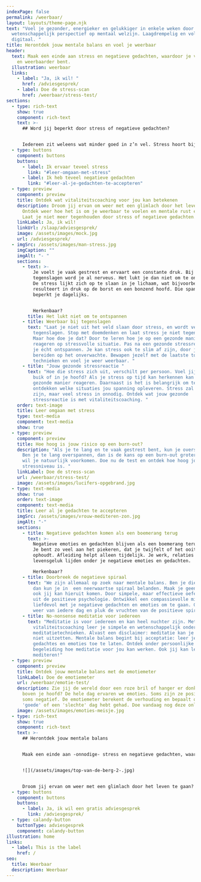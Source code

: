 ```yaml
---
indexPage: false
permalink: /weerbaar/
layout: layouts/theme-page.njk
text: "Voel je gezonder, energieker en gelukkiger in enkele weken door een uniek
  wetenschappelijk perspectief op mentaal welzijn. Laagdrempelig en volledig
  digitaal. "
title: Herontdek jouw mentale balans en voel je weerbaar
header:
  text: Maak een einde aan stress en negatieve gedachten, waardoor je veerkrachtig
    en weerbaarder bent.
  illustration: weerbaar
  links:
    - label: "Ja, ik wil! "
      href: /adviesgesprek/
    - label: Doe de stress-scan
      href: /weerbaar/stress-test/
sections:
  - type: rich-text
    show: true
    component: rich-text
    text: >-
      ## Word jij beperkt door stress of negatieve gedachten?


      Iedereen zit weleens wat minder goed in z’n vel. Stress hoort bij het leven, maar het mag je niet belemmeren in je dagelijkse bezigheden. Naast gepieker en stress kunnen negatieve emoties en gedachten je ook in de weg staan. Waar loop jij tegen aan: stress of negatieve gedachten?
  - type: buttons
    component: buttons
    buttons:
      - label: Ik ervaar teveel stress
        link: "#leer-omgaan-met-stress"
      - label: Ik heb teveel negatieve gedachten
        link: "#leer-al-je-gedachten-te-accepteren"
  - type: preview
    component: preview
    title: Ontdek wat vitaliteitscoaching voor jou kan betekenen
    description: Droom jij ervan om weer met een glimlach door het leven te gaan?
      Ontdek weer hoe het is om je weerbaar te voelen en mentale rust ervaren.
      Laat je niet meer tegenhouden door stress of negatieve gedachten.
    linkLabel: Ja, ik wil!
    linkUrl: /slaap/adviesgesprek/
    image: /assets/images/mock.jpg
    url: /adviesgesprek/
  - imgSrc: /assets/images/man-stress.jpg
    imgCaption: ""
    imgAlt: "- "
    sections:
      - text: >-
          Je voelt je vaak gestrest en ervaart een constante druk. Bij kleine
          tegenslagen word je al nerveus. Het lukt je dan niet om te ontspannen.
          De stress lijkt zich op te slaan in je lichaam, wat bijvoorbeeld
          resulteert in druk op de borst en een bonzend hoofd. Die spanning
          beperkt je dagelijks. 


          Herkenbaar?
        title: Het lukt niet om te ontspannen
      - title: Weerbaar bij tegenslagen
        text: "Laat je niet uit het veld slaan door stress, en wordt veerkrachtiger bij
          tegenslagen. Stop met doemdenken en laat stress je niet tegenhouden.
          Maar hoe doe je dat? Door te leren hoe je op een gezonde manier kan
          reageren op stressvolle situatie. Pas na een gezonde stressreactie kun
          je écht ontspannen. Je kan stress ook te slim af zijn, door je voor te
          bereiden op het onverwachte. Bewapen jezelf met de laatste tools en
          technieken en voel je weer weerbaar. "
      - title: "Jouw gezonde stressreactie "
        text: "Hoe die stress zich uit, verschilt per persoon. Voel jij de stress in je
          buik of in je hoofd? Als je stress op tijd kan herkennen kan je op een
          gezonde manier reageren. Daarnaast is het is belangrijk om te
          ontdekken welke situaties jou spanning opleveren. Stress zal er altijd
          zijn, maar veel stress in onnodig. Ontdek wat jouw gezonde
          stressreactie is met vitaliteitscoaching. "
    order: text-image
    title: Leer omgaan met stress
    type: text-media
    component: text-media
    show: true
  - type: preview
    component: preview
    title: Hoe hoog is jouw risico op een burn-out?
    description: "Als je te lang en te vaak gestrest bent, kun je overspannen raken.
      Ben je te lang overspannen, dan is de kans op een burn-out groter. En dat
      wil je natuurlijk voorkomen. Doe nu de test en ontdek hoe hoog jouw
      stressniveau is. "
    linkLabel: Doe de stress-scan
    url: /weerbaar/stress-test/
    image: /assets/images/lucifers-opgebrand.jpg
  - type: text-media
    show: true
    order: text-image
    component: text-media
    title: Leer al je gedachten te accepteren
    imgSrc: /assets/images/vrouw-mediteren-zon.jpg
    imgAlt: "-"
    sections:
      - title: Negatieve gedachten komen als een boemerang terug
        text: >-
          Negatieve emoties en gedachten blijven als een boemerang terugkomen.
          Je bent zo veel aan het piekeren, dat je twijfelt of het ooit nog
          ophoudt. Afleiding helpt alleen tijdelijk. Je werk, relaties en
          levensgeluk lijden onder je negatieve emoties en gedachten. 

          Herkenbaar?
      - title: Doorbreek de negatieve spiraal
        text: "We zijn allemaal op zoek naar mentale balans. Ben je die balans kwijt,
          dan kun je in  een neerwaartse spiraal belanden. Maak je geen zorgen:
          ook jij kan hieruit komen. Door simpele, maar effectieve oefeningen
          uit de positieve psychologie. Ontwikkel een compassievolle mindset om
          liefdevol met je negatieve gedachten en emoties om te gaan. Geniet
          weer van iedere dag en pluk de vruchten van de positieve spiraal."
      - title: No-nonsense meditatie voor iedereen
        text: "Meditatie is voor iedereen en kan heel nuchter zijn. Met
          vitaliteitscoaching leer je simpele en wetenschappelijk onderbouwde
          meditatietechnieken. Alvast een disclaimer: meditatie kan je brein
          niet uitzetten. Mentale balans begint bij acceptatie: leer je
          gedachtes en emoties toe te laten. Ontdek onder persoonlijke
          begeleiding hoe meditatie voor jou kan werken. Ook jij kan leren
          mediteren!"
  - type: preview
    component: preview
    title: Ontdek jouw mentale balans met de emotiemeter
    linkLabel: Doe de emotiemeter
    url: /weerbaar/emotie-test/
    description: Zie jij de wereld door een roze bril of hanger er donkere wolken
      boven je hoofd? De hele dag ervaren we emoties. Soms zijn ze positief en
      soms negatief. De emotiemeter berekent de verhouding en bepaalt of je een
      'goede' of een 'slechte' dag hebt gehad. Doe vandaag nog deze online test.
    image: /assets/images/emoties-meisje.jpg
  - type: rich-text
    show: true
    component: rich-text
    text: >-
      ## Herontdek jouw mentale balans


      Maak een einde aan -onnodige- stress en negatieve gedachten, waardoor jij je weer veerkrachtig en weerbaar zal voelen.


      ![](/assets/images/top-van-de-berg-2-.jpg)


      Droom jij ervan om weer met een glimlach door het leven te gaan? Ontdek weer hoe het is om je weerbaar te voelen en mentale rust te ervaren. Laat je niet meer tegenhouden door stress of negatieve gedachten.
  - type: buttons
    component: buttons
    buttons:
      - label: Ja, ik wil een gratis adviesgesprek
        link: /adviesgesprek/
  - type: calandy-button
    buttonType: adviesgesprek
    component: calandy-button
illustration: home
links:
  - label: This is the label
    href: /
seo:
  title: Weerbaar
  description: Weerbaar
---
```

